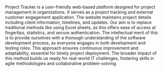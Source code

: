 Project Tracker is a user-friendly web-based platform designed for project management in organizations. It serves as a project tracking and external customer engagement application. The website maintains project details including client information, timelines, and updates. Our aim is to replace traditional methods like using Excel sheets, as this offers ease of access at fingertips, statistics, and secure authentication.
The intellectual merit of this is to provide ourselves with a thorough understanding of the software development process, as everyone engages in both development and testing roles. This approach ensures continuous improvement and adaptability, essential for timely project deployment. The broader impact of this method builds us ready for real-world IT challenges, fostering skills in agile methodologies and collaborative problem-solving.